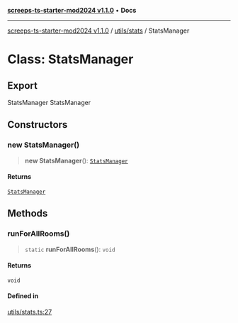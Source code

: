 [**screeps-ts-starter-mod2024 v1.1.0**](../../../README.md) • **Docs**

***

[screeps-ts-starter-mod2024 v1.1.0](../../../modules.md) / [utils/stats](../README.md) / StatsManager

# Class: StatsManager

## Export

StatsManager
 StatsManager

## Constructors

### new StatsManager()

> **new StatsManager**(): [`StatsManager`](StatsManager.md)

#### Returns

[`StatsManager`](StatsManager.md)

## Methods

### runForAllRooms()

> `static` **runForAllRooms**(): `void`

#### Returns

`void`

#### Defined in

[utils/stats.ts:27](https://github.com/Kaimodo/screeps-ts-starter-mod2024/blob/a5b73b336d65167dfd0cbe18548fc5cecc5905cf/src/utils/stats.ts#L27)
